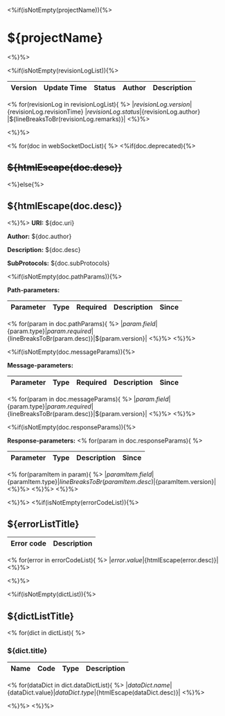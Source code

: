 <%if(isNotEmpty(projectName)){%>
# ${projectName}
<%}%>

<%if(isNotEmpty(revisionLogList)){%>

| Version | Update Time | Status | Author | Description |
|---------|-------------|--------|--------|-------------|
<% for(revisionLog in revisionLogList){ %>
|${revisionLog.version} |${revisionLog.revisionTime} |${revisionLog.status} |${revisionLog.author} |${lineBreaksToBr(revisionLog.remarks)}|
<%}%>

<%}%>

<%
for(doc in webSocketDocList){
%>
<%if(doc.deprecated){%>
## ~~${htmlEscape(doc.desc)}~~
<%}else{%>
## ${htmlEscape(doc.desc)}
<%}%>
**URI:** ${doc.uri}

**Author:** ${doc.author}

**Description:** ${doc.desc}

**SubProtocols:** ${doc.subProtocols}

<%if(isNotEmpty(doc.pathParams)){%>

**Path-parameters:**

| Parameter | Type | Required | Description | Since |
|-----------|------|----------|-------------|-------|
<%
for(param in doc.pathParams){
%>
|${param.field}|${param.type}|${param.required}|${lineBreaksToBr(param.desc)}|${param.version}|
<%}%>
<%}%>

<%if(isNotEmpty(doc.messageParams)){%>

**Message-parameters:**

| Parameter | Type | Required | Description | Since |
|-----------|------|----------|-------------|-------|
<%
for(param in doc.messageParams){
%>
|${param.field}|${param.type}|${param.required}|${lineBreaksToBr(param.desc)}|${param.version}|
<%}%>
<%}%>

<%if(isNotEmpty(doc.responseParams)){%>

**Response-parameters:**
<%
for(param in doc.responseParams){
%>

| Parameter | Type | Description | Since |
|-----------|------|-------------|-------|
<%
for(paramItem in param){
%>
|${paramItem.field}|${paramItem.type}|${lineBreaksToBr(paramItem.desc)}|${paramItem.version}|
<%}%>
<%}%>
<%}%>

<%}%>
<%if(isNotEmpty(errorCodeList)){%>

## ${errorListTitle}

| Error code | Description |
|------------|-------------|
<% for(error in errorCodeList){ %>
|${error.value}|${htmlEscape(error.desc)}|
<%}%>

<%}%>

<%if(isNotEmpty(dictList)){%>

## ${dictListTitle}

<% for(dict in dictList){ %>

### ${dict.title}

| Name | Code | Type | Description |
|------|------|------|-------------|
<% for(dataDict in dict.dataDictList){ %>
|${dataDict.name}|${dataDict.value}|${dataDict.type}|${htmlEscape(dataDict.desc)}|
<%}%>

<%}%>
<%}%>
